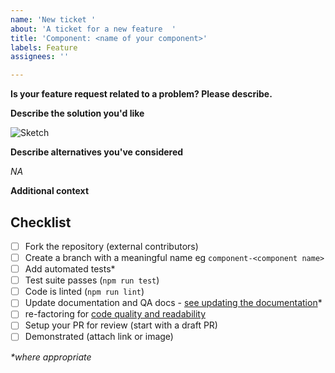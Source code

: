 ```yaml
---
name: 'New ticket '
about: 'A ticket for a new feature  '
title: 'Component: <name of your component>'
labels: Feature
assignees: ''

---
```


**Is your feature request related to a problem? Please describe.**
<!-- A clear and concise description of what the problem is. Ex. I'm always frustrated when [...] -->


**Describe the solution you'd like**
<!-- A clear and concise description of what you want to happen. -->


![Sketch]()
<!-- optional but recommended -->

**Describe alternatives you've considered**
<!-- A clear and concise description of any alternative solutions or features you've considered. -->

_NA_

**Additional context**
<!-- Add any other context or screenshots about the feature request here. -->


## Checklist

- [ ] Fork the repository (external contributors)
- [ ] Create a branch with a meaningful name eg `component-<component name>`
- [ ] Add automated tests*
- [ ] Test suite passes (`npm run test`)
- [ ] Code is linted (`npm run lint`)
- [ ] Update documentation and QA docs - [see updating the documentation](https://github.com/bbc/digital-paper-edit#documentation)*
- [ ]  re-factoring for [code quality and readability](https://github.com/bbc/digital-paper-edit-client/blob/master/CONTRIBUTING.md#code-quality)
- [ ] Setup your PR for review (start with a draft PR)
- [ ] Demonstrated (attach link or image)

_*where appropriate_
